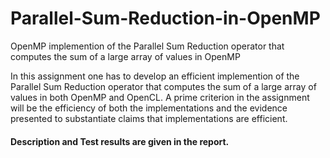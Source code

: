 # Parallel-Sum-Reduction-in-OpenMP
OpenMP implemention of the Parallel Sum Reduction operator that computes the sum of a large array of values in OpenMP

In this assignment one has to develop an efficient implemention of the Parallel Sum Reduction operator that computes the sum of a large array of values in both OpenMP and OpenCL. A prime criterion in the assignment will be the efficiency of both the implementations and the evidence presented to substantiate claims that implementations are efficient.

#### Description and Test results are given in the report.
